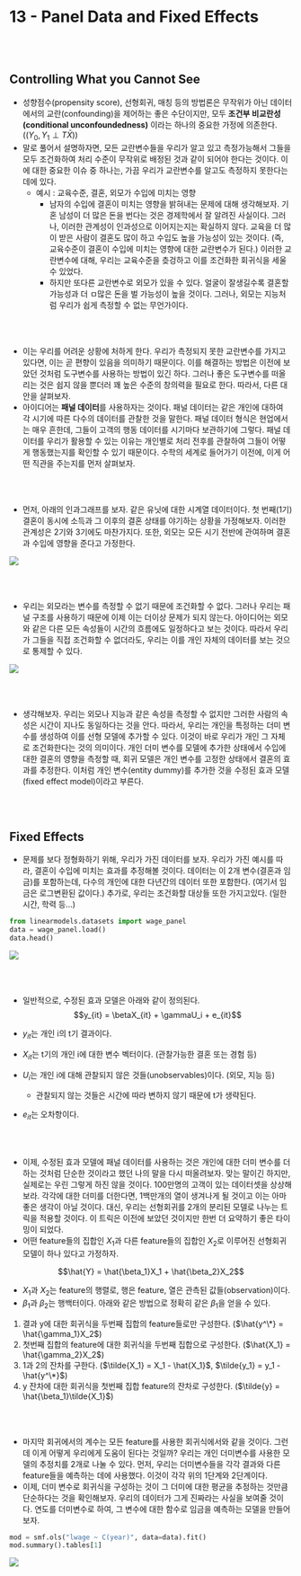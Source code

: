 <br><br><br><br>

# 13 - Panel Data and Fixed Effects

<br><br>

## Controlling What you Cannot See
- 성향점수(propensity score), 선형회귀, 매칭 등의 방법론은 무작위가 아닌 데이터에서의 교란(confounding)을 제어하는 좋은 수단이지만, 모두 **조건부 비교란성(conditional unconfoundedness)** 이라는 하나의 중요한 가정에 의존한다. ($(Y_0,Y_1 \perp T \bar X)$)
- 말로 풀어서 설명하자면, 모든 교란변수들을 우리가 알고 있고 측정가능해서 그들을 모두 조건화하여 처리 수준이 무작위로 배정된 것과 같이 되어야 한다는 것이다. 이에 대한 중요한 이슈 중 하나는, 가끔 우리가 교란변수를 알고도 측정하지 못한다는 데에 있다. 
  - 예시 : 교육수준, 결혼, 외모가 수입에 미치는 영향
    - 남자의 수입에 결혼이 미치는 영향을 밝혀내는 문제에 대해 생각해보자. 기혼 남성이 더 많은 돈을 번다는 것은 경제학에서 잘 알려진 사실이다. 그러나, 이러한 관계성이 인과성으로 이어지는지는 확실하지 않다. 교육을 더 많이 받은 사람이 결혼도 많이 하고 수입도 높을 가능성이 있는 것이다. (즉, 교육수준이 결혼이 수입에 미치는 영향에 대한 교란변수가 된다.) 이러한 교란변수에 대해, 우리는 교육수준을 츶겅하고 이를 조건화한 회귀식을 세울 수 있었다. 
    - 하지만 또다른 교란변수로 외모가 있을 수 있다. 얼굴이 잘생길수록 결혼할 가능성과 더 ㅁ많은 돈을 벌 가능성이 높을 것이다. 그러나, 외모는 지능처럼 우리가 쉽게 측정할 수 없는 무언가이다.

<br><br>

- 이는 우리를 어려운 상황에 처하게 한다. 우리가 측정되지 못한 교란변수를 가지고 있다면, 이는 곧 편향이 있음을 의미하기 때문이다. 이를 해결하는 방법은 이전에 보았던 것처럼 도구변수를 사용하는 방법이 있긴 하다. 그러나 좋은 도구변수를 떠올리는 것은 쉽지 않을 뿐더러 꽤 높은 수준의 창의력을 필요로 한다. 따라서, 다른 대안을 살펴보자. 
- 아이디어는 **패널 데이터**를 사용하자는 것이다. 패널 데이터는 같은 개인에 대하여 각 시기에 따른 다수의 데이터를 관찰한 것을 말한다. 패널 데이터 형식은 현업에서는 매우 흔한데, 그들이 고객의 행동 데이터를 시기마다 보관하기에 그렇다. 패널 데이터를 우리가 활용할 수 있는 이유는 개인별로 처리 전후를 관찰하여 그들이 어떻게 행동했는지를 확인할 수 있기 때문이다. 수학의 세계로 들어가기 이전에, 이게 어떤 직관을 주는지를 먼저 살펴보자.

<br><br>

- 먼저, 아래의 인과그래프를 보자. 같은 유닛에 대한 시계열 데이터이다. 첫 번째(1기) 결혼이 동시에 소득과 그 이후의 결혼 상태를 야기하는 상황을 가정해보자. 이러한 관계성은 2기와 3기에도 마찬가지다. 또한, 외모는 모든 시기 전반에 관여하며 결혼과 수입에 영향을 준다고 가정한다.
<img src="https://github.com/DoyoungKim12/causal-inference/blob/master/img_BnT/bnt_32.PNG?raw=true">

<br><br>

- 우리는 외모라는 변수를 측정할 수 없기 때문에 조건화할 수 없다. 그러나 우리는 패널 구조를 사용하기 때문에 이제 이는 더이상 문제가 되지 않는다. 아이디어는 외모와 같은 다른 모든 속성들이 시간의 흐름에도 일정하다고 보는 것이다. 따라서 우리가 그들을 직접 조건화할 수 없더라도, 우리는 이를 개인 자체의 데이터를 보는 것으로 통제할 수 있다. 
<img src="https://github.com/DoyoungKim12/causal-inference/blob/master/img_BnT/bnt_33.PNG?raw=true">

<br><br>

- 생각해보자. 우리는 외모나 지능과 같은 속성을 측정할 수 없지만 그러한 사람의 속성은 시간이 지나도 동일하다는 것을 안다. 따라서, 우리는 개인을 특정하는 더미 변수를 생성하여 이를 선형 모델에 추가할 수 있다. 이것이 바로 우리가 개인 그 자체로 조건화한다는 것의 의미이다. 개인 더미 변수를 모델에 추가한 상태에서 수입에 대한 결혼의 영향을 측정할 때, 회귀 모델은 개인 변수를 고정한 상태에서 결혼의 효과를 추정한다. 이처럼 개인 변수(entity dummy)를 추가한 것을 수정된 효과 모델(fixed effect model)이라고 부른다.

<br><br>

## Fixed Effects
- 문제를 보다 정형화하기 위해, 우리가 가진 데이터를 보자. 우리가 가진 예시를 따라, 결혼이 수입에 미치는 효과를 추정해볼 것이다. 데이터는 이 2개 변수(결혼과 임금)를 포함하는데, 다수의 개인에 대한 다년간의 데이터 또한 포함한다. (여기서 임금은 로그변환된 값이다.) 추가로, 우리는 조건화할 대상들 또한 가지고있다. (일한 시간, 학력 등...)

```python
from linearmodels.datasets import wage_panel
data = wage_panel.load()
data.head()
```
<img src="https://github.com/DoyoungKim12/causal-inference/blob/master/img_BnT/bnt_34.PNG?raw=true">

<br><br>

- 일반적으로, 수정된 효과 모델은 아래와 같이 정의된다.
 $$y_{it} = \betaX_{it} + \gammaU_i + e_{it}$$
 
- $y_{it}$는 개인 i의 t기 결과이다.
- $X_{it}$는 t기의 개인 i에 대한 변수 벡터이다. (관찰가능한 결혼 또는 경험 등)
- $U_{i}$는 개인 i에 대해 관찰되지 않은 것들(unobservables)이다. (외모, 지능 등)
  - 관찰되지 않는 것들은 시간에 따라 변하지 않기 때문에 t가 생략된다.
- $e_{it}$는 오차항이다.

<br><br>

- 이제, 수정된 효과 모델에 패널 데이터를 사용하는 것은 개인에 대한 더미 변수를 더하는 것처럼 단순한 것이라고 했던 나의 말을 다시 떠올려보자. 맞는 말이긴 하지만, 실제로는 우린 그렇게 하진 않을 것이다. 100만명의 고객이 있는 데이터셋을 상상해보라. 각각에 대한 더미를 더한다면, 1백만개의 열이 생겨나게 될 것이고 이는 아마 좋은 생각이 아닐 것이다. 대신, 우리는 선형회귀를 2개의 분리된 모델로 나누는 트릭을 적용할 것이다. 이 트릭은 이전에 보았던 것이지만 한번 더 요약하기 좋은 타이밍이 되었다.
- 어떤 feature들의 집합인 $X_1$과 다른 feature들의 집합인 $X_2$로 이루어진 선형회귀 모델이 하나 있다고 가정하자.

$$\hat{Y} = \hat{\beta_1}X_1 + \hat{\beta_2}X_2$$

- $X_1$과 $X_2$는 feature의 행렬로, 행은 feature, 열은 관측된 값들(observation)이다.
- $\beta_1$과 $\beta_2$는 행백터이다. 아래와 같은 방법으로 정확히 같은 $\beta_1$을 얻을 수 있다.

1. 결과 y에 대한 회귀식을 두번째 집합의 feature들로만 구성한다. ($\hat{y^\*} = \hat{\gamma_1}X_2$)
2. 첫번째 집합의 feature에 대한 회귀식을 두번째 집합으로 구성한다. ($\hat{X_1} = \hat{\gamma_2}X_2$)
3. 1과 2의 잔차를 구한다. ($\tilde{X_1} = X_1 - \hat{X_1}$, $\tilde{y_1} = y_1 - \hat{y^\*}$)
4. y 잔차에 대한 회귀식을 첫번째 집합 feature의 잔차로 구성한다. ($\tilde{y} = \hat{\beta_1}\tilde{X_1}$)

<br><br>

- 마지막 회귀에서의 계수는 모든 feature를 사용한 회귀식에서와 같을 것이다. 그런데 이게 어떻게 우리에게 도움이 된다는 것일까? 우리는 개인 더미변수를 사용한 모델의 추정치를 2개로 나눌 수 있다. 먼저, 우리는 더미변수들을 각각 결과와 다른 feature들을 예측하는 데에 사용했다. 이것이 각각 위의 1단계와 2단계이다.
- 이제, 더미 변수로 회귀식을 구성하는 것이 그 더미에 대한 평균을 추정하는 것만큼 단순하다는 것을 확인해보자. 우리의 데이터가 그게 진짜라는 사실을 보여줄 것이다. 연도를 더미변수로 하여, 그 변수에 대한 함수로 임금을 예측하는 모델을 만들어보자.

```python
mod = smf.ols("lwage ~ C(year)", data=data).fit()
mod.summary().tables[1]
```
<img src="https://github.com/DoyoungKim12/causal-inference/blob/master/img_BnT/bnt_35.PNG?raw=true">















